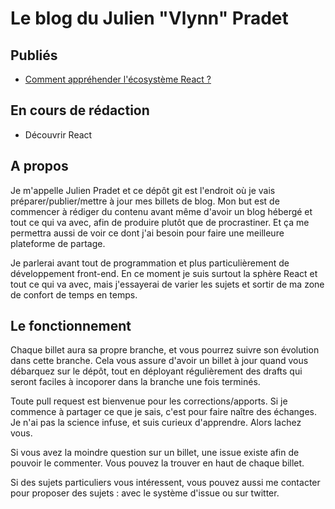# Le blog du Julien "Vlynn" Pradet

## Publiés
- [Comment appréhender l'écosystème React ?](https://github.com/JulienPradet/blog-posts/blob/master/commencer-avec-react.md)

## En cours de rédaction
- Découvrir React

## A propos

Je m'appelle Julien Pradet et ce dépôt git est l'endroit où je vais préparer/publier/mettre à jour mes billets de blog. Mon but est de commencer à rédiger du contenu avant même d'avoir un blog hébergé et tout ce qui va avec, afin de produire plutôt que de procrastiner. Et ça me permettra aussi de voir ce dont j'ai besoin pour faire une meilleure plateforme de partage.

Je parlerai avant tout de programmation et plus particulièrement de développement front-end. En ce moment je suis surtout la sphère React et tout ce qui va avec, mais j'essayerai de varier les sujets et sortir de ma zone de confort de temps en temps.

## Le fonctionnement

Chaque billet aura sa propre branche, et vous pourrez suivre son évolution dans cette branche. Cela vous assure d'avoir un billet à jour quand vous débarquez sur le dépôt, tout en déployant régulièrement des drafts qui seront faciles à incoporer dans la branche une fois terminés.

Toute pull request est bienvenue pour les corrections/apports. Si je commence à partager ce que je sais, c'est pour faire naître des échanges. Je n'ai pas la science infuse, et suis curieux d'apprendre. Alors lachez vous.

Si vous avez la moindre question sur un billet, une issue existe afin de pouvoir le commenter. Vous pouvez la trouver en haut de chaque billet.

Si des sujets particuliers vous intéressent, vous pouvez aussi me contacter pour proposer des sujets : avec le système d'issue ou sur twitter.
